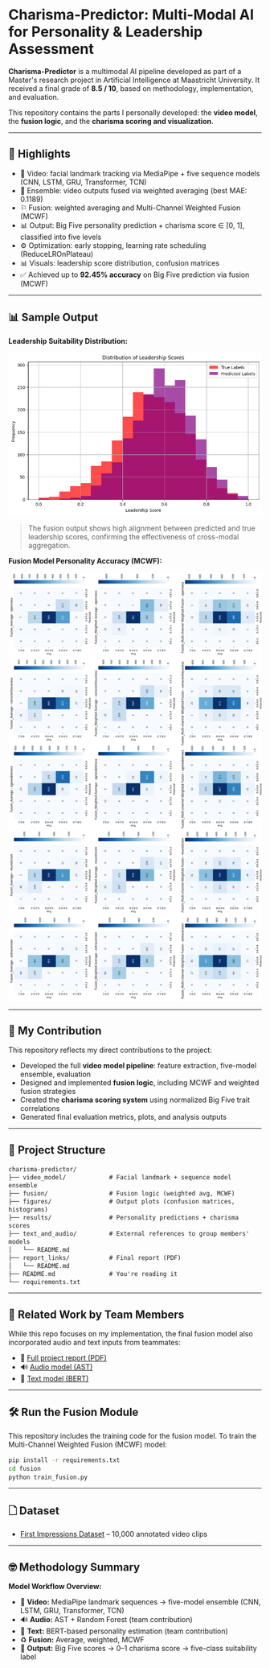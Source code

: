 # Charisma-Predictor: Multi-Modal AI for Personality & Leadership Assessment

**Charisma-Predictor** is a multimodal AI pipeline developed as part of a Master's research project in Artificial Intelligence at Maastricht University. It received a final grade of **8.5 / 10**, based on methodology, implementation, and evaluation.

This repository contains the parts I personally developed: the **video model**, the **fusion logic**, and the **charisma scoring and visualization**.

---

## 🚀 Highlights

* 🎥 Video: facial landmark tracking via MediaPipe + five sequence models (CNN, LSTM, GRU, Transformer, TCN)
* 🤖 Ensemble: video outputs fused via weighted averaging (best MAE: 0.1189)
* ⚐️ Fusion: weighted averaging and Multi-Channel Weighted Fusion (MCWF)
* 📊 Output: Big Five personality prediction + charisma score ∈ \[0, 1], classified into five levels
* ⚙️ Optimization: early stopping, learning rate scheduling (ReduceLROnPlateau)
* 📊 Visuals: leadership score distribution, confusion matrices
* ✅ Achieved up to **92.45% accuracy** on Big Five prediction via fusion (MCWF)

---

## 📊 Sample Output

**Leadership Suitability Distribution:**

![Leadership Histogram](figures/Leadership_Suitability_Distribution_true_label_vs_prediction.png)

> The fusion output shows high alignment between predicted and true leadership scores, confirming the effectiveness of cross-modal aggregation.

**Fusion Model Personality Accuracy (MCWF):**

![Fusion Confusion Matrix](figures/confusion_matrics_fusion.jpg)

---

## 👤 My Contribution

This repository reflects my direct contributions to the project:

* Developed the full **video model pipeline**: feature extraction, five-model ensemble, evaluation
* Designed and implemented **fusion logic**, including MCWF and weighted fusion strategies
* Created the **charisma scoring system** using normalized Big Five trait correlations
* Generated final evaluation metrics, plots, and analysis outputs

---

## 📂 Project Structure

```
charisma-predictor/
├── video_model/            # Facial landmark + sequence model ensemble
├── fusion/                 # Fusion logic (weighted avg, MCWF)
├── figures/                # Output plots (confusion matrices, histograms)
├── results/                # Personality predictions + charisma scores
├── text_and_audio/         # External references to group members' models
│   └── README.md
├── report_links/           # Final report (PDF)
│   └── README.md
├── README.md               # You're reading it
└── requirements.txt
```

---

## 📅 Related Work by Team Members

While this repo focuses on my implementation, the final fusion model also incorporated audio and text inputs from teammates:

* 📄 [Full project report (PDF)](https://drive.google.com/file/d/1LQnHQryJfcT02PuWKHqSIbIRdy0jVY7T/view?usp=sharing)
* 🔊 [Audio model (AST)](https://drive.google.com/drive/folders/1SoNqgf6J3f-QCa_LvFf0fSnW1xZLOgCV?usp=drive_link)
* 📄 [Text model (BERT)](https://drive.google.com/drive/folders/1npBfmOsTbw5ziEsa_PnD_drb8xST2BSP?usp=drive_link)

---

## 🛠️ Run the Fusion Module

This repository includes the training code for the fusion model. To train the Multi-Channel Weighted Fusion (MCWF) model:

```bash
pip install -r requirements.txt
cd fusion
python train_fusion.py
```

---

## 🗋 Dataset

* [First Impressions Dataset](https://chalearnlap.cvc.uab.cat/dataset/20/description/) – 10,000 annotated video clips

---

## 🤓 Methodology Summary

**Model Workflow Overview:**

* 🎥 **Video:** MediaPipe landmark sequences → five-model ensemble (CNN, LSTM, GRU, Transformer, TCN)
* 🔊 **Audio:** AST + Random Forest (team contribution)
* 📑 **Text:** BERT-based personality estimation (team contribution)
* ♻️ **Fusion:** Average, weighted, MCWF
* 🧠 **Output:** Big Five scores → 0–1 charisma score → five-class suitability label
